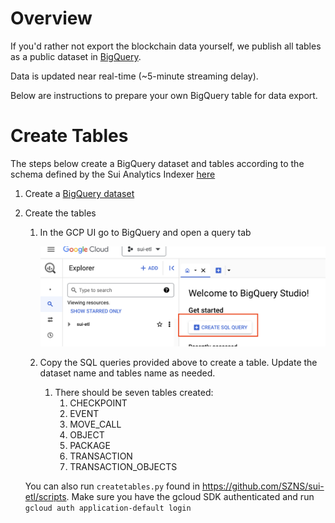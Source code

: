 # Overview

If you'd rather not export the blockchain data yourself, we publish all tables as a public dataset in [BigQuery](link).

Data is updated near real-time (~5-minute streaming delay).

Below are instructions to prepare your own BigQuery table for data export.

# Create Tables

The steps below create a BigQuery dataset and tables according to the schema defined by the Sui Analytics Indexer [here](https://github.com/MystenLabs/sui/tree/main/crates/sui-analytics-indexer/src/store/bq/schemas)

1. Create a [BigQuery dataset](https://cloud.google.com/bigquery/docs/datasets)
2. Create the tables
    1. In the GCP UI go to BigQuery and open a query tab
        
        ![bigquerymd-1.png](/assets/reference/bigquerymd-1.png)
        
    2. Copy the SQL queries provided above to create a table. Update the dataset name and tables name as needed.
        1. There should be seven tables created:
            1. CHECKPOINT
            2. EVENT
            3. MOVE_CALL
            4. OBJECT
            5. PACKAGE
            6. TRANSACTION
            7. TRANSACTION_OBJECTS
    
    You can also run `createtables.py` found in https://github.com/SZNS/sui-etl/scripts. Make sure you have the gcloud SDK authenticated and run `gcloud auth application-default login`
